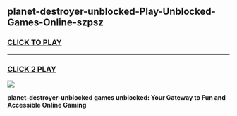 
## planet-destroyer-unblocked-Play-Unblocked-Games-Online-szpsz
<h3>
<a href="https://premium76.site?title=planet-destroyer-unblocked&ref=25A">CLICK TO PLAY</a></h3>
<hr>

<h3>
<a href="https://premium76.site?title=planet-destroyer-unblocked&ref=25A">CLICK 2 PLAY</a>
  
</h3>

<a href="https://premium76.site?title=planet-destroyer-unblocked&ref=25A"><img src="https://clearcache.store/games.png"></a>


**planet-destroyer-unblocked games unblocked: Your Gateway to Fun and Accessible Online Gaming**
